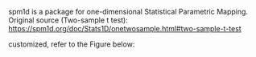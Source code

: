 spm1d is a package for one-dimensional Statistical Parametric Mapping.
Original source (Two-sample t test):
https://spm1d.org/doc/Stats1D/onetwosample.html#two-sample-t-test

customized, refer to the Figure below:
